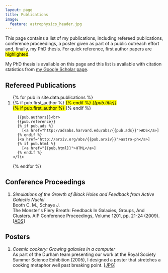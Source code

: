 ```yaml
---
layout: page
title: Publications
image:
  feature: astrophysics_header.jpg
---
```


This page contains a list of my publications, including refereed publications, conference proceedings, a poster given as part of a public outreach effort and, finally, my PhD thesis.  For quick reference, first author papers are <mark class="highlight">highlighted</mark>.

My PhD thesis is available on this page and this list is available with citation statistics from <a href="http://scholar.google.com/citations?user=6FNQpXEAAAAJ">my Google Scholar page</a>.

<h2> Refereed Publications </h2>
<ol reversed>
  {% for pub in site.data.publications %}
    <li>
      {% if pub.first_author %}
        <mark class="highlight">
      {% endif %}
      <em>{{pub.title}}</em><br>
      {% if pub.first_author %}
        </mark>
      {% endif %}

      {{pub.authors}}<br>
      {{pub.reference}}
      {% if pub.ads %}
        [<a href="http://adsabs.harvard.edu/abs/{{pub.ads}}">ADS</a>]
      {% endif %}
      [<a href="http://arxiv.org/abs/{{pub.arxiv}}">astro-ph</a>]
      {% if pub.html %}
        [<a href="{{pub.html}}">HTML</a>]
      {% endif %}
    </li>
  {% endfor %}
</ol>

<h2>Conference Proceedings</h2>
<ol>
<li>
  <em>Simulations of the Growth of Black Holes and Feedback from Active Galactic Nuclei</em><br />
  Booth C. M., Schaye J.<br />
  The Monster's Fiery Breath: Feedback In Galaxies, Groups, And Clusters. AIP Conference Proceedings, Volume 1201, pp. 21-24 (2009).
  [<a href="http://adsabs.harvard.edu/abs/2009AIPC.1201...21B">ADS</a>]
</li>
</ol>

<h2>Posters</h2>
<ol>
  <li>
  <em>Cosmic cookery: Growing galaxies in a computer</em><br />
  As part of the Durham team presenting our work at the Royal Society Summer Science Exhibition (2005), I designed a poster that stretches a cooking metaphor well past breaking point. <a href="media/publications/rs05poster.jpg">[JPG]</a>
  </li>
</ol>
